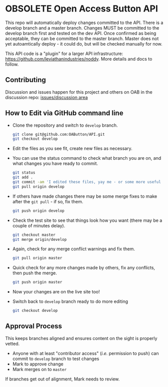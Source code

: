 
# OBSOLETE Open Access Button API


This repo will automatically deploy changes committed to the API. There is a develop branch and a master branch.
Changes MUST be committed to the develop branch first and tested on the dev API. Once confirmed as being acceptable, 
they can be committed to the master branch. Master does not yet autoamtically deploy - it could do, but will be checked 
manually for now.

This API code is a "plugin" for a larger API infrastructure: https://github.com/leviathanindustries/noddy. More details and docs to follow.


## Contributing

Discussion and issues happen for this project and others on OAB in the discussion repo: [issues/discussion area](https://github.com/OAButton/discussion)


## How to Edit via GitHub command line

- Clone the repository and switch to `develop` branch.

  ```sh
  git clone git@github.com:OAButton/API.git
  git checkout develop
  ```

- Edit the files as you see fit, create new files as necessary.
- You can use the status command to check what branch you are on, and what changes you have ready to commit.

  ```sh
  git status
  git add .
  git commit -am 'I edited these files, yay me - or some more useful message'
  git pull origin develop
  ```

- If others have made changes there may be some merge fixes to make after the `git pull` - if so, fix them.

  ```sh
  git push origin develop
  ```

- Check the test site to see that things look how you want (there may be a couple of minutes delay).

  ```sh
  git checkout master
  git merge origin/develop
  ```

- Again, check for any merge conflict warnings and fix them.

  ```sh
  git pull origin master
  ```

- Quick check for any more changes made by others, fix any conflicts, then push the merge.

  ```sh
  git push origin master
  ```

- Now your changes are on the live site too!
- Switch back to `develop` branch ready to do more editing

  ```sh
  git checkout develop
  ```

## Approval Process

This keeps branches aligned and ensures content on the sight is properly vetted.

* Anyone with at least "contributor access" (_i.e._ permission to push) can commit to `develop` branch to test changes
* Mark to approve change
* Mark merges on to `master`

If branches get out of alignment, Mark needs to review.
